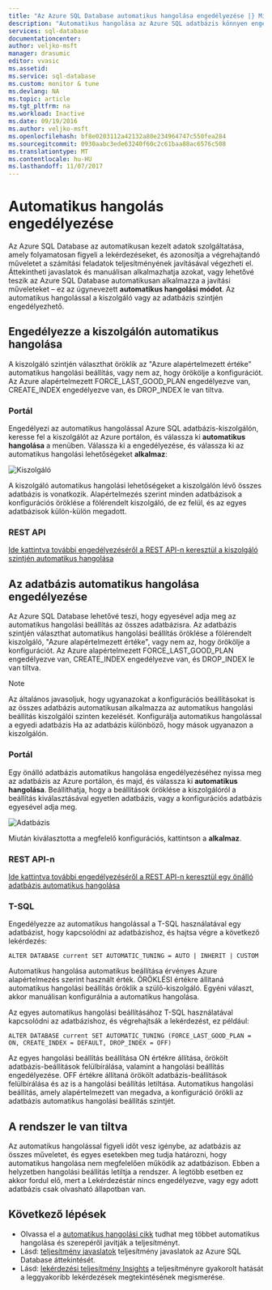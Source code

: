 ```yaml
---
title: "Az Azure SQL Database automatikus hangolása engedélyezése |} Microsoft Docs"
description: "Automatikus hangolása az Azure SQL adatbázis könnyen engedélyezheti."
services: sql-database
documentationcenter: 
author: veljko-msft
manager: drasumic
editor: vvasic
ms.assetid: 
ms.service: sql-database
ms.custom: monitor & tune
ms.devlang: NA
ms.topic: article
ms.tgt_pltfrm: na
ms.workload: Inactive
ms.date: 09/19/2016
ms.author: veljko-msft
ms.openlocfilehash: bf8e0203112a42132a80e234964747c550fea284
ms.sourcegitcommit: 0930aabc3ede63240f60c2c61baa88ac6576c508
ms.translationtype: MT
ms.contentlocale: hu-HU
ms.lasthandoff: 11/07/2017
---
```

# <a name="enable-automatic-tuning"></a>Automatikus hangolás engedélyezése

Az Azure SQL Database az automatikusan kezelt adatok szolgáltatása, amely folyamatosan figyeli a lekérdezéseket, és azonosítja a végrehajtandó műveletet a számítási feladatok teljesítményének javításával végezheti el. Áttekintheti javaslatok és manuálisan alkalmazhatja azokat, vagy lehetővé teszik az Azure SQL Database automatikusan alkalmazza a javítási műveleteket – ez az úgynevezett **automatikus hangolási módot**. Az automatikus hangolással a kiszolgáló vagy az adatbázis szintjén engedélyezhető.

## <a name="enable-automatic-tuning-on-server"></a>Engedélyezze a kiszolgálón automatikus hangolása
A kiszolgáló szintjén választhat öröklik az "Azure alapértelmezett értéke" automatikus hangolási beállítás, vagy nem az, hogy örökölje a konfigurációt. Az Azure alapértelmezett FORCE_LAST_GOOD_PLAN engedélyezve van, CREATE_INDEX engedélyezve van, és DROP_INDEX le van tiltva.

### <a name="portal"></a>Portál
Engedélyezi az automatikus hangolással Azure SQL adatbázis-kiszolgálón, keresse fel a kiszolgálót az Azure portálon, és válassza ki **automatikus hangolása** a menüben. Válassza ki a engedélyezése, és válassza ki az automatikus hangolási lehetőségeket **alkalmaz**:

![Kiszolgáló](./media/sql-database-automatic-tuning-enable/server.png)

A kiszolgáló automatikus hangolási lehetőségeket a kiszolgálón lévő összes adatbázis is vonatkozik. Alapértelmezés szerint minden adatbázisok a konfigurációs öröklése a fölérendelt kiszolgáló, de ez felül, és az egyes adatbázisok külön-külön megadott.

### <a name="rest-api"></a>REST API
[Ide kattintva további engedélyezéséről a REST API-n keresztül a kiszolgáló szintjén automatikus hangolása](https://docs.microsoft.com/rest/api/sql/serverautomatictuning)

## <a name="enable-automatic-tuning-on-database"></a>Az adatbázis automatikus hangolása engedélyezése

Az Azure SQL Database lehetővé teszi, hogy egyesével adja meg az automatikus hangolási beállítás az összes adatbázisra. Az adatbázis szintjén választhat automatikus hangolási beállítás öröklése a fölérendelt kiszolgáló, "Azure alapértelmezett értéke", vagy nem az, hogy örökölje a konfigurációt. Az Azure alapértelmezett FORCE_LAST_GOOD_PLAN engedélyezve van, CREATE_INDEX engedélyezve van, és DROP_INDEX le van tiltva.

> [!NOTE]
> Az általános javasoljuk, hogy ugyanazokat a konfigurációs beállításokat is az összes adatbázis automatikusan alkalmazza az automatikus hangolási beállítás kiszolgálói szinten kezelését. Konfigurálja automatikus hangolással a egyedi adatbázis Ha az adatbázis különböző, hogy mások ugyanazon a kiszolgálón.
>

### <a name="portal"></a>Portál

Egy önálló adatbázis automatikus hangolása engedélyezéséhez nyissa meg az adatbázis az Azure portálon, és majd, és válassza ki **automatikus hangolása**. Beállíthatja, hogy a beállítások öröklése a kiszolgálóról a beállítás kiválasztásával egyetlen adatbázis, vagy a konfigurációs adatbázis egyesével adja meg.

![Adatbázis](./media/sql-database-automatic-tuning-enable/database.png)

Miután kiválasztotta a megfelelő konfigurációs, kattintson a **alkalmaz**.

### <a name="rest-api"></a>REST API-n
[Ide kattintva további engedélyezéséről a REST API-n keresztül egy önálló adatbázis automatikus hangolása](https://docs.microsoft.com/rest/api/sql/databaseautomatictuning)

### <a name="t-sql"></a>T-SQL

Engedélyezze az automatikus hangolással a T-SQL használatával egy adatbázist, hogy kapcsolódni az adatbázishoz, és hajtsa végre a következő lekérdezés:

   ```T-SQL
   ALTER DATABASE current SET AUTOMATIC_TUNING = AUTO | INHERIT | CUSTOM
   ```
   
Automatikus hangolása automatikus beállítása érvényes Azure alapértelmezés szerint használt érték. ÖRÖKLÉSI értékre állítaná automatikus hangolási beállítás öröklik a szülő-kiszolgáló. Egyéni választ, akkor manuálisan konfigurálnia a automatikus hangolása.

Az egyes automatikus hangolási beállításához T-SQL használatával kapcsolódni az adatbázishoz, és végrehajtsák a lekérdezést, ez például:

   ```T-SQL
   ALTER DATABASE current SET AUTOMATIC_TUNING (FORCE_LAST_GOOD_PLAN = ON, CREATE_INDEX = DEFAULT, DROP_INDEX = OFF)
   ```
   
Az egyes hangolási beállítás beállítása ON értékre állítása, örökölt adatbázis-beállítások felülbírálása, valamint a hangolási beállítás engedélyezése. OFF értékre állítaná örökölt adatbázis-beállítások felülbírálása és az is a hangolási beállítás letiltása. Automatikus hangolási beállítás, amely alapértelmezett van megadva, a konfiguráció örökli az adatbázis automatikus hangolási beállítás szintjét.  

## <a name="disabled-by-the-system"></a>A rendszer le van tiltva
Az automatikus hangolással figyeli időt vesz igénybe, az adatbázis az összes műveletet, és egyes esetekben meg tudja határozni, hogy automatikus hangolása nem megfelelően működik az adatbázison. Ebben a helyzetben hangolási beállítás letiltja a rendszer. A legtöbb esetben ez akkor fordul elő, mert a Lekérdezéstár nincs engedélyezve, vagy egy adott adatbázis csak olvasható állapotban van.

## <a name="next-steps"></a>Következő lépések
* Olvassa el a [automatikus hangolási cikk](sql-database-automatic-tuning.md) tudhat meg többet automatikus hangolása és szerepéről javítják a teljesítményt.
* Lásd: [teljesítmény javaslatok](sql-database-advisor.md) teljesítmény javaslatok az Azure SQL Database áttekintését.
* Lásd: [lekérdezési teljesítmény Insights](sql-database-query-performance.md) a teljesítményre gyakorolt hatását a leggyakoribb lekérdezések megtekintésének megismerése.
